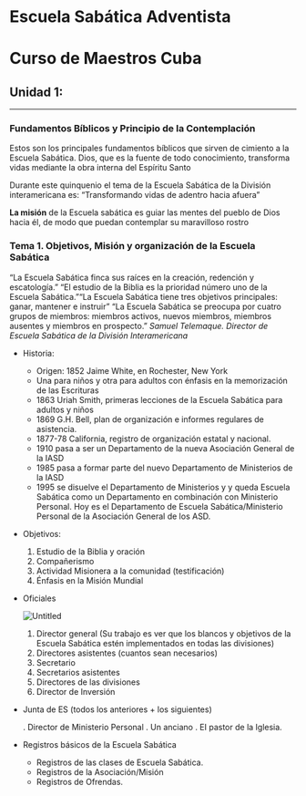 # Escuela Sabática Adventista

# Curso de Maestros Cuba

## Unidad 1:

---

### F**undamentos Bíblicos y Principio de la Contemplación**

Estos son los principales fundamentos bíblicos que sirven de
cimiento a la Escuela Sabática. Dios, que es la fuente de todo conocimiento, transforma vidas
mediante la obra interna del Espíritu Santo

Durante este quinquenio el tema de la Escuela Sabática de la División interamericana es:
“Transformando vidas de adentro hacia afuera”

**La misión** de la Escuela sabática es guiar las mentes del pueblo de Dios hacia él, de modo que
puedan contemplar su maravilloso rostro

### **Tema 1. Objetivos, Misión y organización de la Escuela Sabática**

“La Escuela Sabática finca sus raíces en la creación, redención y escatología.” “El estudio de la Biblia es la prioridad número uno de la Escuela Sabática.”“La Escuela Sabática tiene tres objetivos principales: ganar, mantener e instruir” “La Escuela Sabática se preocupa por cuatro grupos de miembros: miembros activos, nuevos miembros, miembros ausentes y miembros en prospecto.” *Samuel Telemaque. Director de Escuela Sabática de la División Interamericana*

- Historia:
    - Origen: 1852 Jaime White, en Rochester, New York
    - Una para niños y otra para adultos con énfasis en la memorización
    de las Escrituras
    - 1863 Uriah Smith, primeras lecciones de la Escuela Sabática para adultos y niños
    - 1869 G.H. Bell, plan de organización e informes regulares de asistencia.
    - 1877-78 California, registro de organización estatal y nacional.
    - 1910 pasa a ser un Departamento de la nueva Asociación General de la IASD
    - 1985 pasa a formar parte del nuevo Departamento de Ministerios de la IASD
    - 1995 se disuelve el  Departamento de Ministerios y y queda Escuela Sabática como un Departamento en combinación con Ministerio Personal. Hoy es el Departamento de Escuela Sabática/Ministerio Personal de la Asociación
    General de los ASD.

- Objetivos:
    1. Estudio de la Biblia y oración
    2. Compañerismo
    3. Actividad Misionera a la comunidad (testificación)
    4. Énfasis en la Misión Mundial

- Oficiales
    
    ![Untitled](Escuela%20Saba%CC%81tica%20Adventista%20d1d63eb5db7a4aa6badd988cb3770ce7/Untitled.png)
    
    1. Director general (Su trabajo es ver que los blancos y objetivos de la Escuela Sabática estén implementados en todas las divisiones)
    2. Directores asistentes (cuantos sean necesarios)
    3. Secretario
    4. Secretarios asistentes
    5. Directores de las divisiones
    6. Director de Inversión

- Junta de ES (todos los anteriores + los siguientes)
    
    . Director de Ministerio Personal
    . Un anciano
    . EI pastor de la Iglesia.
    

- Registros básicos de la Escuela Sabática
    - Registros de las clases de Escuela Sabática.
    - Registros de la Asociación/Misión
    - Registros de Ofrendas.
